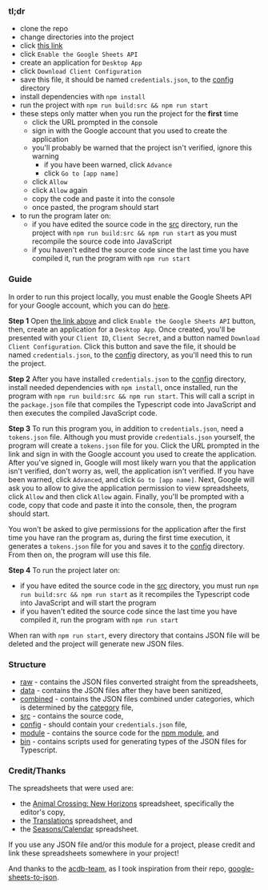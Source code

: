 ### tl;dr
  - clone the repo
  - change directories into the project
  - click [this link](https://developers.google.com/sheets/api/quickstart/nodejs#step_1_turn_on_the)
  - click `Enable the Google Sheets API`
  - create an application for `Desktop App`
  - click `Download Client Configuration`
  - save this file, it should be named `credentials.json`, to the [config](./config) directory
  - install dependencies with `npm install`
  - run the project with `npm run build:src && npm run start`
  - these steps only matter when you run the project for the **first** time
    - click the URL prompted in the console
    - sign in with the Google account that you used to create the application
    - you'll probably be warned that the project isn't verified, ignore this warning
      - if you have been warned, click `Advance`
      - click `Go to [app name]`
    - click `Allow`
    - click `Allow` again
    - copy the code and paste it into the console
    - once pasted, the program should start
  - to run the program later on:
    - if you have edited the source code in the [src](./src) directory, run the project with `npm run build:src && npm run start` as you must recompile the source code into JavaScript
    - if you haven't edited the source code since the last time you have compiled it, run the program with `npm run start`

### Guide

In order to run this project locally, you must enable the Google Sheets API for your Google account, which you can do [here](https://developers.google.com/sheets/api/quickstart/nodejs#step_1_turn_on_the).

**Step 1** Open [the link above](https://developers.google.com/sheets/api/quickstart/nodejs#step_1_turn_on_the) and click `Enable the Google Sheets API` button, then, create an application for a `Desktop App`. Once created, you'll be presented with your `Client ID`, `Client Secret`, and a button named `Download Client Configuration`. Click this button and save the file, it should be named `credentials.json`, to the [config](./config) directory, as you'll need this to run the project.

**Step 2** After you have installed `credentials.json` to the [config](./config) directory, install needed dependencies with `npm install`, once installed, run the program with `npm run build:src && npm run start`. This will call a script in the `package.json` file that compiles the Typescript code into JavaScript and then executes the compiled JavaScript code.

**Step 3** To run this program you, in addition to `credentials.json`, need a `tokens.json` file. Although you must provide `credentials.json` yourself, the program will create a `tokens.json` file for you. Click the URL prompted in the link and sign in with the Google account you used to create the application. After you've signed in, Google will most likely warn you that the application isn't verified, don't worry as, well, the application isn't verified. If you have been warned, click `Advanced`, and click `Go to [app name]`. Next, Google will ask you to allow to give the application permission to view spreadsheets, click `Allow` and then click `Allow` again. Finally, you'll be prompted with a code, copy that code and paste it into the console, then, the program should start.

You won't be asked to give permissions for the application after the first time you have ran the program as, during the first time execution, it generates a `tokens.json` file for you and saves it to the [config](./config) directory. From then on, the program will use this file.

**Step 4** To run the project later on:
  - if you have edited the source code in the [src](./src) directory, you must run `npm run build:src && npm run start` as it recompiles the Typescript code into JavaScript and will start the program
  - if you haven't edited the source code since the last time you have compiled it, run the program with `npm run start`

When ran with `npm run start`, every directory that contains JSON file will be deleted and the project will generate new JSON files.

### Structure

  - [raw](./raw) - contains the JSON files converted straight from the spreadsheets,
  - [data](./data) - contains the JSON files after they have been sanitized,
  - [combined](./combined) - contains the JSON files combined under categories, which is determined by the [category](./src/util/categories.ts) file,
  - [src](./src) - contains the source code,
  - [config](./config) - should contain your `credentials.json` file,
  - [module](./module) - contains the source code for the [npm module](http://npmjs.com/package/animal-crossing), and
  - [bin](./bin) - contains scripts used for generating types of the JSON files for Typescript.

### Credit/Thanks

The spreadsheets that were used are:
  - the [Animal Crossing: New Horizons](https://docs.google.com/spreadsheets/d/1mo7myqHry5r_TKvakvIhHbcEAEQpSiNoNQoIS8sMpvM/edit#gid=1397507627) spreadsheet, specifically the editor's copy,
  - the [Translations](https://tinyurl.com/acnh-translation) spreadsheet, and
  - the [Seasons/Calendar](https://tinyurl.com/acnh-calendar) spreadsheet.

If you use any JSON file and/or this module for a project, please credit and link these spreadsheets somewhere in your project!

And thanks to the [acdb-team](https://github.com/acdb-team), as I took inspiration from their repo, [google-sheets-to-json](https://github.com/acdb-team/google-sheets-to-json).

